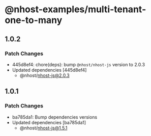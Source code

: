 # @nhost-examples/multi-tenant-one-to-many

## 1.0.2

### Patch Changes

- 445d8ef4: chore(deps): bump `@nhost/nhost-js` version to 2.0.3
- Updated dependencies [445d8ef4]
  - @nhost/nhost-js@2.0.3

## 1.0.1

### Patch Changes

- ba785da1: Bump dependencies versions
- Updated dependencies [ba785da1]
  - @nhost/nhost-js@1.5.1

